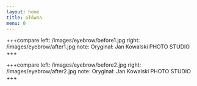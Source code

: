 ```yaml
---
layout: home
title: Główna
menu: 0
---
```


+++compare
left: /images/eyebrow/before1.jpg
right: /images/eyebrow/after1.jpg
note: Oryginał: Jan Kowalski PHOTO STUDIO
+++

+++compare
left: /images/eyebrow/before2.jpg
right: /images/eyebrow/after2.jpg
note: Oryginał: Jan Kowalski PHOTO STUDIO
+++
